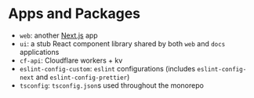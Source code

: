 # Apps and Packages

- `web`: another [Next.js](https://nextjs.org/) app
- `ui`: a stub React component library shared by both `web` and `docs` applications
- `cf-api`: Cloudflare workers + kv
- `eslint-config-custom`: `eslint` configurations (includes `eslint-config-next` and `eslint-config-prettier`)
- `tsconfig`: `tsconfig.json`s used throughout the monorepo


